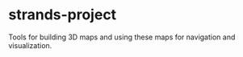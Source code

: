# strands-project
Tools for building 3D maps and using these maps for navigation and visualization.
